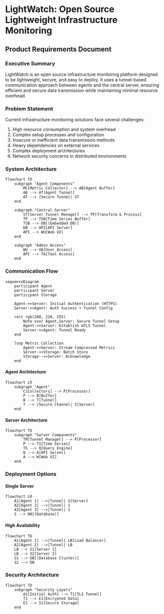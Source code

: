 # LightWatch: Open Source Lightweight Infrastructure Monitoring
## Product Requirements Document

### Executive Summary
LightWatch is an open source infrastructure monitoring platform designed to be lightweight, secure, and easy to deploy. It uses a tunnel-based communication approach between agents and the central server, ensuring efficient and secure data transmission while maintaining minimal resource overhead.

### Problem Statement
Current infrastructure monitoring solutions face several challenges:
1. High resource consumption and system overhead
2. Complex setup processes and configuration
3. Insecure or inefficient data transmission methods
4. Heavy dependencies on external services
5. Complex deployment architectures
6. Network security concerns in distributed environments

### System Architecture

```mermaid
flowchart TD
    subgraph "Agent Components"
        MC[Metric Collector] --> AB[Agent Buffer]
        AB --> AT[Agent Tunnel]
        AT --> |Secure Tunnel| ST
    end

    subgraph "Central Server"
        ST[Server Tunnel Manager] --> TP[Transform & Process]
        TP --> TSB[Time Series Buffer]
        TSB --> DB[(Embedded DB)]
        DB --> API[API Server]
        API --> WU[Web UI]
    end

    subgraph "Admin Access"
        WU --> UA[User Access]
        API --> TA[Tool Access]
    end
```

### Communication Flow

```mermaid
sequenceDiagram
    participant Agent
    participant Server
    participant Storage
    
    Agent->>Server: Initial Authentication (HTTPS)
    Server->>Agent: Auth Success + Tunnel Config
    
    rect rgb(200, 220, 255)
        Note over Agent,Server: Secure Tunnel Setup
        Agent->>Server: Establish mTLS Tunnel
        Server->>Agent: Tunnel Ready
    end
    
    loop Metric Collection
        Agent->>Server: Stream Compressed Metrics
        Server->>Storage: Batch Store
        Storage-->>Server: Acknowledge
    end
```

#### Agent Architecture
```mermaid
flowchart LR
    subgraph "Agent"
        C[Collectors] --> P[Processor]
        P --> B[Buffer]
        B --> T[Tunnel]
        T --> |Secure Channel| S[Server]
    end
```

#### Server Architecture
```mermaid
flowchart TD
    subgraph "Server Components"
        TM[Tunnel Manager] --> P[Processor]
        P --> TS[Time Series]
        TS --> Q[Query Engine]
        Q --> A[API Server]
        A --> W[Web UI]
    end
```


### Deployment Options

#### Single Server
```mermaid
flowchart LR
    A1[Agent 1] -->|Tunnel| S[Server]
    A2[Agent 2] -->|Tunnel| S
    A3[Agent 3] -->|Tunnel| S
    S --> DB[(Database)]
```

#### High Availability
```mermaid
flowchart TD
    A1[Agent 1] -->|Tunnel| LB[Load Balancer]
    A2[Agent 2] -->|Tunnel| LB
    LB --> S1[Server 1]
    LB --> S2[Server 2]
    S1 --> DB[(Database Cluster)]
    S2 --> DB
```

### Security Architecture

```mermaid
flowchart TD
    subgraph "Security Layers"
        A1[Initial Auth] --> T1[TLS Tunnel]
        T1 --> E1[Encrypted Data]
        E1 --> S1[Secure Storage]
    end
```